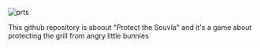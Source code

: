 ![prts](https://github.com/user-attachments/assets/11293de4-a754-409a-9e74-10d8d266bf3f)

This github repository is aboout "Protect the Souvla" and it's a game about protecting the grill from angry little bunnies
